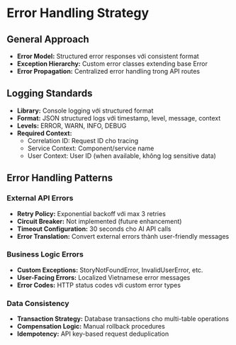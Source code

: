 # Error Handling Strategy

## General Approach

- **Error Model:** Structured error responses với consistent format
- **Exception Hierarchy:** Custom error classes extending base Error
- **Error Propagation:** Centralized error handling trong API routes

## Logging Standards

- **Library:** Console logging với structured format
- **Format:** JSON structured logs với timestamp, level, message, context
- **Levels:** ERROR, WARN, INFO, DEBUG
- **Required Context:**
  - Correlation ID: Request ID cho tracing
  - Service Context: Component/service name
  - User Context: User ID (when available, không log sensitive data)

## Error Handling Patterns

### External API Errors

- **Retry Policy:** Exponential backoff với max 3 retries
- **Circuit Breaker:** Not implemented (future enhancement)
- **Timeout Configuration:** 30 seconds cho AI API calls
- **Error Translation:** Convert external errors thành user-friendly messages

### Business Logic Errors

- **Custom Exceptions:** StoryNotFoundError, InvalidUserError, etc.
- **User-Facing Errors:** Localized Vietnamese error messages
- **Error Codes:** HTTP status codes với custom error types

### Data Consistency

- **Transaction Strategy:** Database transactions cho multi-table operations
- **Compensation Logic:** Manual rollback procedures
- **Idempotency:** API key-based request deduplication
